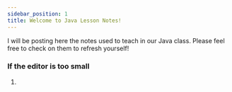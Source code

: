 ```yaml
---
sidebar_position: 1
title: Welcome to Java Lesson Notes!
---
```


I will be posting here the notes used to teach in our Java class. Please feel
free to check on them to refresh yourself!
<!-- 
<iframe frameborder="0" width="100%" height="500px" src="https://replit.com/@NeneWang/selectionSort-exercise?embed=true"></iframe> -->


### If the editor is too small
1. 

